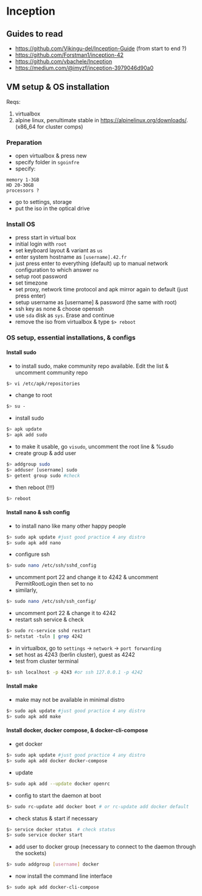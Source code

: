 # Inception

## Guides to read
- https://github.com/Vikingu-del/Inception-Guide (from start to end ?)
- https://github.com/Forstman1/inception-42
- https://github.com/vbachele/Inception
- https://medium.com/@imyzf/inception-3979046d90a0

## VM setup & OS installation
Reqs:
1. virtualbox
2. alpine linux, penultimate stable in https://alpinelinux.org/downloads/. (x86_64 for cluster comps)

### Preparation
- open virtualbox & press new
- specify folder in `sgoinfre`
- specify:
```
memory 1-3GB
HD 20-30GB
processors ?
```
- go to settings, storage
- put the iso in the optical drive

### Install OS
- press start in virtual box
- initial login with `root`
- set keyboard layout & variant as `us`
- enter system hostname as `[username].42.fr`
- just press enter to everything (default) up to manual network configuration to which answer `no`
- setup root password
- set timezone
- set proxy, network time protocol and apk mirror again to default (just press enter)
- setup username as [username] & password (the same with root)
- ssh key as none & choose openssh
- use `sda` disk as `sys`. Erase and continue
- remove the iso from virtualbox & type `$> reboot`

### OS setup, essential installations, & configs
#### Install sudo
- to install sudo, make community repo available. Edit the list & uncomment community repo
```sh
$> vi /etc/apk/repositories
```
- change to root 
```sh
$> su -
```
- install sudo
```sh
$> apk update
$> apk add sudo
```
- to make it usable, go `visudo`, uncomment the root line & %sudo
- create group & add user
```sh
$> addgroup sudo
$> adduser [username] sudo
$> getent group sudo #check
```
- then reboot (!!!)
```sh
$> reboot
```

#### Install nano & ssh config
- to install nano like many other happy people
```sh
$> sudo apk update #just good practice 4 any distro
$> sudo apk add nano
```
- configure ssh
```sh
$> sudo nano /etc/ssh/sshd_config
```
- uncomment port 22 and change it to 4242 & uncomment PermitRootLogin then set to no
- similarly,
```sh
$> sudo nano /etc/ssh/ssh_config/
```
- uncomment port 22 & change it to 4242
- restart ssh service & check
```sh
$> sudo rc-service sshd restart
$> netstat -tuln | grep 4242
```
- in virtualbox, go to `settings` -> `network` -> `port forwarding`
- set host as 4243 (berlin cluster), guest as 4242
- test from cluster terminal
```sh
$> ssh localhost -p 4243 #or ssh 127.0.0.1 -p 4242
```

#### Install make
- make may not be available in minimal distro
```sh
$> sudo apk update #just good practice 4 any distro
$> sudo apk add make
```

#### Install docker, docker compose, & docker-cli-compose
- get docker
```sh
$> sudo apk update #just good practice 4 any distro
$> sudo apk add docker docker-compose
```
- update
```sh
$> sudo apk add --update docker openrc
```
- config to start the daemon at boot
```sh
$> sudo rc-update add docker boot # or rc-update add docker default
```
- check status & start if necessary
```sh
$> service docker status  # check status
$> sudo service docker start
```
- add user to docker group (necessary to connect to the daemon through the sockets)
```sh
$> sudo addgroup [username] docker
```
- now install the command line interface
```sh
$> sudo apk add docker-cli-compose
```